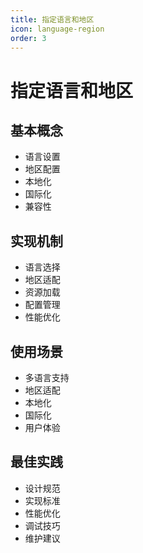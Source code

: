 ```yaml
---
title: 指定语言和地区
icon: language-region
order: 3
---
```


# 指定语言和地区

## 基本概念
- 语言设置
- 地区配置
- 本地化
- 国际化
- 兼容性

## 实现机制
- 语言选择
- 地区适配
- 资源加载
- 配置管理
- 性能优化

## 使用场景
- 多语言支持
- 地区适配
- 本地化
- 国际化
- 用户体验

## 最佳实践
- 设计规范
- 实现标准
- 性能优化
- 调试技巧
- 维护建议
